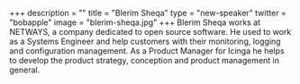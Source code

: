 +++
description = ""
title = "Blerim Sheqa"
type = "new-speaker"
twitter = "bobapple"
image = "blerim-sheqa.jpg"
+++
Blerim Sheqa works at NETWAYS, a company dedicated to open source software. He used to work as a Systems Engineer and help customers with their monitoring, logging and configuration management. As a Product Manager for Icinga he helps to develop the product strategy, conception and product management in general.
